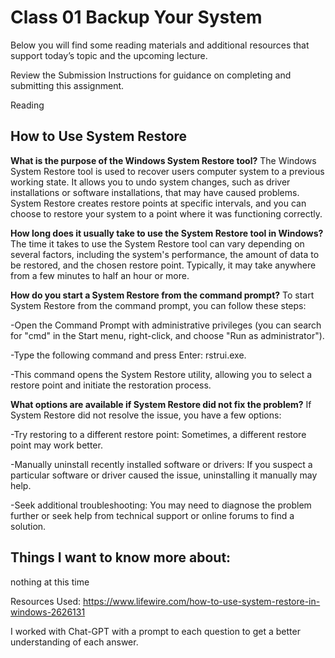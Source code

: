 # Class 01 Backup Your System
Below you will find some reading materials and additional resources that support today’s topic and the upcoming lecture.

Review the Submission Instructions for guidance on completing and submitting this assignment.

Reading
## How to Use System Restore

**What is the purpose of the Windows System Restore tool?**
The Windows System Restore tool is used to recover users computer system to a previous working state. It allows you to undo system changes, such as driver installations or software installations, that may have caused problems. System Restore creates restore points at specific intervals, and you can choose to restore your system to a point where it was functioning correctly.

**How long does it usually take to use the System Restore tool in Windows?**
The time it takes to use the System Restore tool can vary depending on several factors, including the system's performance, the amount of data to be restored, and the chosen restore point. Typically, it may take anywhere from a few minutes to half an hour or more.

**How do you start a System Restore from the command prompt?**
To start System Restore from the command prompt, you can follow these steps:

-Open the Command Prompt with administrative privileges (you can search for "cmd" in the Start menu, right-click, and choose "Run as administrator").

-Type the following command and press Enter: rstrui.exe.

-This command opens the System Restore utility, allowing you to select a restore point and initiate the restoration process.

**What options are available if System Restore did not fix the problem?**
If System Restore did not resolve the issue, you have a few options:

-Try restoring to a different restore point: Sometimes, a different restore point may work better.

-Manually uninstall recently installed software or drivers: If you suspect a particular software or driver caused the issue, uninstalling it manually may help.

-Seek additional troubleshooting: You may need to diagnose the problem further or seek help from technical support or online forums to find a solution.

## Things I want to know more about: 
nothing at this time

Resources Used: https://www.lifewire.com/how-to-use-system-restore-in-windows-2626131

I worked with Chat-GPT with a prompt to each question to get a better understanding of each answer. 
